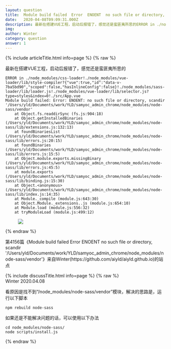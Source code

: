 ```yaml
---
layout: question
title:  Module build failed  Error  ENOENT  no such file or directory, scandir '/Users/yld/Documents/work/YLD/samyoc_admin_chrome/node_modules/node-sass/vendor'
date:   2020-04-08T09:09:31.000Z
description: 最新在搭建VUE工程，启动后报错了，感觉还是蛮匪夷所思的ERROR in ./node_modules/css-loader\!./node_modules/...
img: 
author: Winter
category: question
answer: 1
---
```

<div class="article-root">
  <div class="article">
    {% include articleTitle.html info=page %}
    {% raw %}
    <div class="article-content"><p>最新在搭建VUE工程，启动后报错了，感觉还是蛮匪夷所思的</p><pre><code class="language-plaintext">ERROR in ./node_modules/css-loader!./node_modules/vue-loader/lib/style-compiler?{"vue":true,"id":"data-v-7ba5bd90","scoped":false,"hasInlineConfig":false}!./node_modules/sass-loader/lib/loader.js!./node_modules/vue-loader/lib/selector.js?type=styles&amp;index=0!./src/App.vue
Module build failed: Error: ENOENT: no such file or directory, scandir '/Users/yld/Documents/work/YLD/samyoc_admin_chrome/node_modules/node-sass/vendor'
    at Object.fs.readdirSync (fs.js:904:18)
    at Object.getInstalledBinaries (/Users/yld/Documents/work/YLD/samyoc_admin_chrome/node_modules/node-sass/lib/extensions.js:132:13)
    at foundBinariesList (/Users/yld/Documents/work/YLD/samyoc_admin_chrome/node_modules/node-sass/lib/errors.js:20:15)
    at foundBinaries (/Users/yld/Documents/work/YLD/samyoc_admin_chrome/node_modules/node-sass/lib/errors.js:15:5)
    at Object.module.exports.missingBinary (/Users/yld/Documents/work/YLD/samyoc_admin_chrome/node_modules/node-sass/lib/errors.js:45:5)
    at module.exports (/Users/yld/Documents/work/YLD/samyoc_admin_chrome/node_modules/node-sass/lib/binding.js:15:30)
    at Object.&lt;anonymous&gt; (/Users/yld/Documents/work/YLD/samyoc_admin_chrome/node_modules/node-sass/lib/index.js:14:35)
    at Module._compile (module.js:643:30)
    at Object.Module._extensions..js (module.js:654:10)
    at Module.load (module.js:556:32)
    at tryModuleLoad (module.js:499:12)</code></pre><figure class="image"><img src="https://www.samyoc.com/uploads/users/1/images/1586336920387.png"></figure></div>
    {% endraw %}
  </div>
  <p class="winter_mark">第4156篇《Module build failed  Error  ENOENT  no such file or directory, scandir '/Users/yld/Documents/work/YLD/samyoc_admin_chrome/node_modules/node-sass/vendor'》来自Winter(https://github.com/aiyld/aiyld.github.io)的站点</p>
  <div class="discuss-wrapper">
    {% include discussTitle.html info=page %}
    {% raw %}
    <div class="discuss-item">
        <div class="discuss-parent">
          <div class="discuss-meta">
            <span class="discuss-user">Winter</span>
            <span class="discuss-time">2020.04.08</span>
          </div>
          <div class="discuss-comment"><p>看原因是找不到“/node_modules/node-sass/vendor”模块，解决的思路是，运行以下脚本</p><pre><code class="language-plaintext">npm rebuild node-sass</code></pre><p>如果还是不能解决问题的话，可以使用以下办法</p><pre><code class="language-plaintext">cd node_modules/node-sass/
node scripts/install.js</code></pre></div>
        </div></div>
    {% endraw %}
  </div>
<div>
